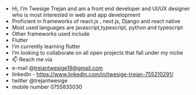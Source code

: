 - Hi, I’m Twesige Trejan and am a front end developer and UI/UX designer who is most interested in web and app development
-  Proficient in frameworks of react.js , next.js, Django and react native
-  Most used languages are javascript,typescript, python and typescript
-  Other frameworks used include
-  Flutter
- I’m currently learning flutter
- I’m looking to collaborate on all open projects that fall under my niche
- 📫 Reach me via
-  e-mail @trejantwesige19@gmail.com
-  linkedIn - https://www.linkedin.com/in/twesige-trejan-755210291/
-  twitter @trejantwesige
-   mobile number 0755835030

